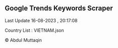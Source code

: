 

## Google Trends Keywords Scraper 
 
Last Update 16-08-2023 , 20:17:08

Country List :
VIETNAM.json



© Abdul Muttaqin 
